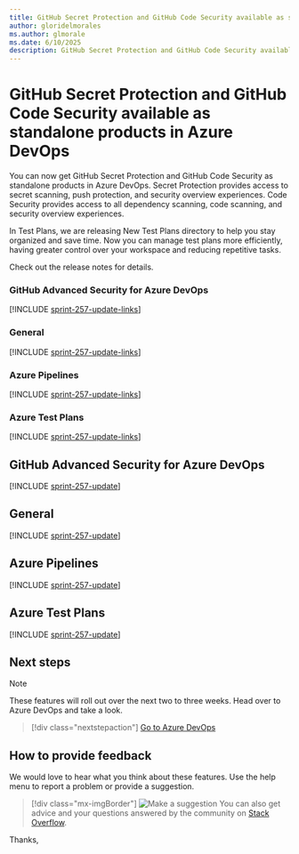 ```yaml
---
title: GitHub Secret Protection and GitHub Code Security available as standalone products in Azure DevOps 
author: gloridelmorales
ms.author: glmorale
ms.date: 6/10/2025
description: GitHub Secret Protection and GitHub Code Security available as standalone products in Azure DevOps
---
```

# GitHub Secret Protection and GitHub Code Security available as standalone products in Azure DevOps

You can now get GitHub Secret Protection and GitHub Code Security as standalone products in Azure DevOps. Secret Protection provides access to secret scanning, push protection, and security overview experiences. Code Security provides access to all dependency scanning, code scanning, and security overview experiences.

In Test Plans, we are releasing New Test Plans directory to help you stay organized and save time. Now you can manage test plans more efficiently, having greater control over your workspace and reducing repetitive tasks.

Check out the release notes for details.

### GitHub Advanced Security for Azure DevOps

[!INCLUDE [sprint-257-update-links](includes/ghazdo/sprint-257-update-links.md)] 

### General

[!INCLUDE [sprint-257-update-links](includes/general/sprint-257-update-links.md)] 

### Azure Pipelines

[!INCLUDE [sprint-257-update-links](includes/pipelines/sprint-257-update-links.md)]

### Azure Test Plans

[!INCLUDE [sprint-257-update-links](includes/testplans/sprint-257-update-links.md)]

## GitHub Advanced Security for Azure DevOps

[!INCLUDE [sprint-257-update](includes/ghazdo/sprint-257-update.md)]

## General

[!INCLUDE [sprint-257-update](includes/general/sprint-257-update.md)]

## Azure Pipelines

[!INCLUDE [sprint-257-update](includes/pipelines/sprint-257-update.md)]

## Azure Test Plans

[!INCLUDE [sprint-257-update](includes/testplans/sprint-257-update.md)]

## Next steps

> [!NOTE]
> These features will roll out over the next two to three weeks.
Head over to Azure DevOps and take a look.

> [!div class="nextstepaction"] 
> [Go to Azure DevOps](https://go.microsoft.com/fwlink/?LinkId=307137&campaign=o~msft~docs~product-vsts~release-notes)
## How to provide feedback

We would love to hear what you think about these features. Use the help menu to report a problem or provide a suggestion.

> [!div class="mx-imgBorder"] 
> ![Make a suggestion](../media/make-a-suggestion.png)
You can also get advice and your questions answered by the community on [Stack Overflow](https://stackoverflow.com/questions/tagged/azure-devops).

Thanks,
